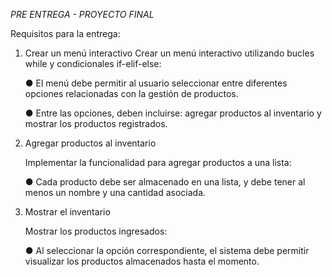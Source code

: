 *PRE ENTREGA - PROYECTO FINAL*

Requisitos para la entrega:

1. Crear un menú interactivo
Crear un menú interactivo utilizando bucles while y condicionales if-elif-else:

    ● El menú debe permitir al usuario seleccionar entre diferentes opciones relacionadas con la gestión de productos.
    
    ● Entre las opciones, deben incluirse: agregar productos al inventario y mostrar los productos registrados.


2. Agregar productos al inventario  

    Implementar la funcionalidad para agregar productos a una lista:

    ● Cada producto debe ser almacenado en una lista, y debe tener al menos un nombre y una cantidad asociada.

3. Mostrar el inventario

    Mostrar los productos ingresados:
    
    ● Al seleccionar la opción correspondiente, el sistema debe permitir visualizar los productos almacenados hasta el momento.


















